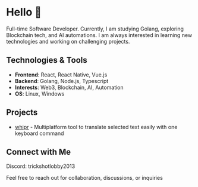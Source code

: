 # Hello 🤖

Full-time Software Developer. Currently, I am studying Golang, exploring Blockchain tech, and AI automations. I am always interested in learning new technologies and working on challenging projects.

## Technologies & Tools

- **Frontend**: React, React Native, Vue.js
- **Backend**: Golang, Node.js, Typescript
- **Interests**: Web3, Blockchain, AI, Automation
- **OS**: Linux, Windows

## Projects

- [whipr](https://github.com/caioqf/whipr) - Multiplatform tool to translate selected text easily with one keyboard command

## Connect with Me

Discord: trickshotlobby2013

Feel free to reach out for collaboration, discussions, or inquiries

